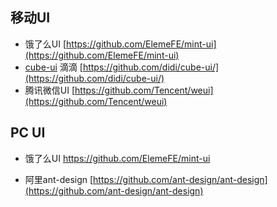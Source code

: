## 移动UI

* 饿了么UI [https://github.com/ElemeFE/mint-ui](https://github.com/ElemeFE/mint-ui) 
* [cube-ui](https://github.com/didi/cube-ui/) 滴滴 [https://github.com/didi/cube-ui/](https://github.com/didi/cube-ui/) 
*  腾讯微信UI [https://github.com/Tencent/weui](https://github.com/Tencent/weui)

## PC UI

* 饿了么UI [https://github.com/ElemeFE/mint-ui ](https://github.com/ElemeFE/element)

* 阿里ant-design  [https://github.com/ant-design/ant-design](https://github.com/ant-design/ant-design)



